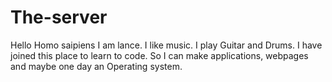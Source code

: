 # The-server
Hello Homo saipiens I am lance. I like music. I play Guitar and Drums.
I have joined this place to learn to code. So I can make applications, webpages and maybe one day an Operating system.
